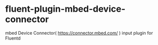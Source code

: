 # fluent-plugin-mbed-device-connector
mbed Device Connector( https://connector.mbed.com/ ) input plugin for Fluentd

